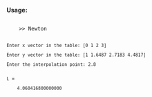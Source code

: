 **Usage:**

<code>
    >> Newton

    Enter x vector in the table: [0 1 2 3]

    Enter y vector in the table: [1 1.6487 2.7183 4.4817]

    Enter the interpolation point: 2.8
    

    L = 

        4.060416800000000
</code>
